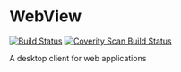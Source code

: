 # WebView

[![Build Status](https://travis-ci.org/pfolta/WebView.svg)](https://travis-ci.org/pfolta/WebView)
[![Coverity Scan Build Status](https://scan.coverity.com/projects/9297/badge.svg)](https://scan.coverity.com/projects/pfolta-webview)

A desktop client for web applications
